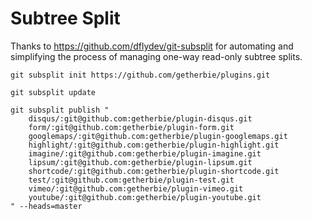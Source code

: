 Subtree Split
=============

Thanks to https://github.com/dflydev/git-subsplit for automating and simplifying
the process of managing one-way read-only subtree splits.

    git subsplit init https://github.com/getherbie/plugins.git

    git subsplit update

    git subsplit publish "
        disqus/:git@github.com:getherbie/plugin-disqus.git
        form/:git@github.com:getherbie/plugin-form.git
        googlemaps/:git@github.com:getherbie/plugin-googlemaps.git
        highlight/:git@github.com:getherbie/plugin-highlight.git
        imagine/:git@github.com:getherbie/plugin-imagine.git
        lipsum/:git@github.com:getherbie/plugin-lipsum.git
        shortcode/:git@github.com:getherbie/plugin-shortcode.git
        test/:git@github.com:getherbie/plugin-test.git
        vimeo/:git@github.com:getherbie/plugin-vimeo.git
        youtube/:git@github.com:getherbie/plugin-youtube.git
    " --heads=master

